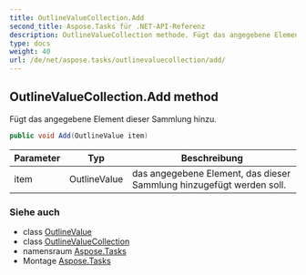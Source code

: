 ```yaml
---
title: OutlineValueCollection.Add
second_title: Aspose.Tasks für .NET-API-Referenz
description: OutlineValueCollection methode. Fügt das angegebene Element dieser Sammlung hinzu.
type: docs
weight: 40
url: /de/net/aspose.tasks/outlinevaluecollection/add/
---
```

## OutlineValueCollection.Add method

Fügt das angegebene Element dieser Sammlung hinzu.

```csharp
public void Add(OutlineValue item)
```

| Parameter | Typ | Beschreibung |
| --- | --- | --- |
| item | OutlineValue | das angegebene Element, das dieser Sammlung hinzugefügt werden soll. |

### Siehe auch

* class [OutlineValue](../../outlinevalue/)
* class [OutlineValueCollection](../)
* namensraum [Aspose.Tasks](../../outlinevaluecollection/)
* Montage [Aspose.Tasks](../../../)


